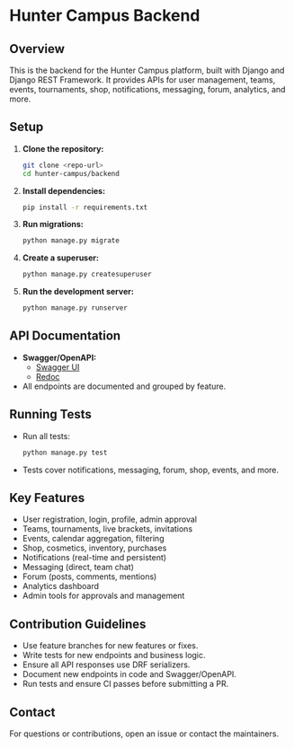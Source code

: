 # Hunter Campus Backend

## Overview
This is the backend for the Hunter Campus platform, built with Django and Django REST Framework. It provides APIs for user management, teams, events, tournaments, shop, notifications, messaging, forum, analytics, and more.

## Setup
1. **Clone the repository:**
   ```sh
   git clone <repo-url>
   cd hunter-campus/backend
   ```
2. **Install dependencies:**
   ```sh
   pip install -r requirements.txt
   ```
3. **Run migrations:**
   ```sh
   python manage.py migrate
   ```
4. **Create a superuser:**
   ```sh
   python manage.py createsuperuser
   ```
5. **Run the development server:**
   ```sh
   python manage.py runserver
   ```

## API Documentation
- **Swagger/OpenAPI:**
  - [Swagger UI](http://localhost:8000/api/schema/swagger-ui/)
  - [Redoc](http://localhost:8000/api/schema/redoc/)
- All endpoints are documented and grouped by feature.

## Running Tests
- Run all tests:
  ```sh
  python manage.py test
  ```
- Tests cover notifications, messaging, forum, shop, events, and more.

## Key Features
- User registration, login, profile, admin approval
- Teams, tournaments, live brackets, invitations
- Events, calendar aggregation, filtering
- Shop, cosmetics, inventory, purchases
- Notifications (real-time and persistent)
- Messaging (direct, team chat)
- Forum (posts, comments, mentions)
- Analytics dashboard
- Admin tools for approvals and management

## Contribution Guidelines
- Use feature branches for new features or fixes.
- Write tests for new endpoints and business logic.
- Ensure all API responses use DRF serializers.
- Document new endpoints in code and Swagger/OpenAPI.
- Run tests and ensure CI passes before submitting a PR.

## Contact
For questions or contributions, open an issue or contact the maintainers.
